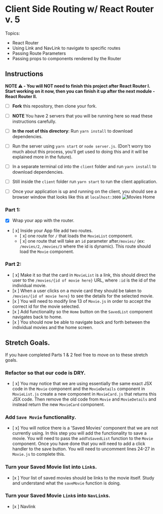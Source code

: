 # Client Side Routing w/ React Router v. 5

Topics:

- React Router
- Using Link and NavLink to navigate to specific routes
- Passing Route Parameters
- Passing props to components rendered by the Router

## Instructions

**NOTE ⚠️ - You will NOT need to finish this project after React Router I. Start
working on it now, then you can finish it up after the next module - React
Router II.**

- [ ] **Fork** this repository, then clone your fork.
- [ ] **NOTE** You have 2 servers that you will be running here so read these
      instructions carefully.
- [ ] **In the root of this directory**: Run `yarn install` to download
      dependencies.
- [ ] Run the server using `yarn start` or `node server.js`. (Don't worry too
      much about this process, you'll get used to doing this and it will be
      explained more in the future).
- [ ] In a separate terminal cd into the `client` folder and run `yarn install`
      to download dependencies.
- [ ] Still inside the `client` folder run `yarn start` to run the client
  application.

- [ ] Once your application is up and running on the client, you should see a
  browser window that looks like this at `localhost:3000`
  ![Movies Home](https://ibin.co/3xhmmHVl9BKF.png)

### Part 1:

- [x] Wrap your app with the router.
- [ x] Inside your App file add two routes.
  - [ x] one route for `/` that loads the `MovieList` component.
  - [ x] one route that will take an `id` parameter after`/movies/` (ex:
    `/movies/2`, `/movies/3` where the id is dynamic). This route should load
    the `Movie` component.

### Part 2:

- [ x] Make it so that the card in `MovieList` is a link, this should direct the
  user to the `/movies/{id of movie here}` URL, where `:id` is the id of the
  individual movie.
- [x ] When a user clicks on a movie card they should be taken to
  `/movies/{id of movie here}` to see the details for the selected movie.
- [x ] You will need to modify line 13 of `Movie.js` in order to accept the
  correct id for the movie selected.
- [x ] Add functionality so the `Home` button on the `SavedList` component
  navigates back to home.
- [x ] You should now be able to navigate back and forth between the individual
  movies and the home screen.

## Stretch Goals.

If you have completed Parts 1 & 2 feel free to move on to these stretch goals.

### Refactor so that our code is DRY.

- [ x] You may notice that we are using essentially the same exact JSX code in
  the `Movie` component and the `MovieDetails` component in `MovieList.js`
  create a new component in `MovieCard.js` that returns this JSX code. Then
  remove the old code from `Movie` and `MovieDetails` and instead return the new
  `MovieCard` component.

### Add `Save Movie` functionality.

- [ x] You will notice there is a 'Saved Movies' component that we are not
  currently using. In this step you will add the functionality to save a movie.
  You will need to pass the `addToSavedList` function to the `Movie` component.
  Once you have done that you will need to add a click handler to the save
  button. You will need to uncomment lines 24-27 in `Movie.js` to complete this.

### Turn your Saved Movie list into `Link`s.

- [x ] Your list of saved movies should be links to the movie itself. Study and
  understand what the `saveMovie` function is doing.

### Turn your Saved Movie `Link`s into `NavLink`s.

- [x ] Navlink
